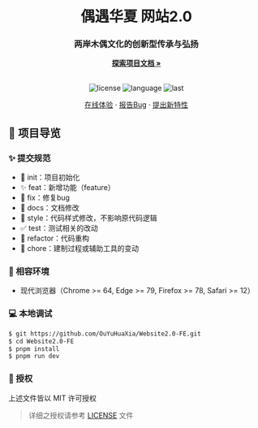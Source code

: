 <div align="center">
  <h1 align="center">偶遇华夏 网站2.0</h1>
  <h3>两岸木偶文化的创新型传承与弘扬</h3>
  <a href="https://github.com/OuYuHuaXia/Website2.0-FE"><strong>探索项目文档 »</strong></a>
  <br />
  <br />

  ![license](https://img.shields.io/github/license/OuYuHuaXia/Website2.0-FE)
  ![language](https://img.shields.io/github/languages/top/OuYuHuaXia/Website2.0-FE)
  ![last](https://img.shields.io/github/last-commit/OuYuHuaXia/Website2.0-FE)

  <a href="#" target="_blank">在线体验</a>
  ·
  <a href="https://github.com/OuYuHuaXia/Website2.0-FE/issues">报告Bug</a>
  ·
  <a href="https://github.com/OuYuHuaXia/Website2.0-FE/issues">提出新特性</a>
</div>

## 🔖 项目导览

### ✨ 提交规范

- 🎉 init：项目初始化
- ✨ feat：新增功能（feature）
- 🐞 fix：修复bug
- 📃 docs：文档修改
- 🌈 style：代码样式修改，不影响原代码逻辑
- ✅ test：测试相关的改动
- 🔨 refactor：代码重构
- 🔧 chore：建制过程或辅助工具的变动

### 🎯 相容环境

- 现代浏览器（Chrome >= 64, Edge >= 79, Firefox >= 78, Safari >= 12）

### 💻 本地调试

```bash
$ git https://github.com/OuYuHuaXia/Website2.0-FE.git
$ cd Website2.0-FE
$ pnpm install
$ pnpm run dev
```

### 📝 授权

上述文件皆以 MIT 许可授权

> 详细之授权请参考 [LICENSE](LICENSE) 文件
